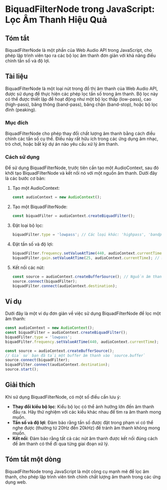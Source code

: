 <!--
Meta Description: # BiquadFilterNode trong JavaScript: Lọc Âm Thanh Hiệu Quả ## Tóm tắt BiquadFilterNode là một phần của Web Audio API trong JavaScript, cho phép lập tr...
Meta Keywords: thanh, audiocontext, một, lọc, biquadfilter
-->

# BiquadFilterNode trong JavaScript: Lọc Âm Thanh Hiệu Quả

## Tóm tắt
BiquadFilterNode là một phần của Web Audio API trong JavaScript, cho phép lập trình viên tạo ra các bộ lọc âm thanh đơn giản với khả năng điều chỉnh tần số và độ lợi.

## Tài liệu
BiquadFilterNode là một loại nút trong đồ thị âm thanh của Web Audio API, được sử dụng để thực hiện các phép lọc tần số trong âm thanh. Bộ lọc này có thể được thiết lập để hoạt động như một bộ lọc thấp (low-pass), cao (high-pass), băng thông (band-pass), băng chặn (band-stop), hoặc bộ lọc đỉnh (peaking).

### Mục đích
BiquadFilterNode cho phép thay đổi chất lượng âm thanh bằng cách điều chỉnh các tần số cụ thể. Điều này rất hữu ích trong các ứng dụng âm nhạc, trò chơi, hoặc bất kỳ dự án nào yêu cầu xử lý âm thanh.

### Cách sử dụng
Để sử dụng BiquadFilterNode, trước tiên cần tạo một AudioContext, sau đó khởi tạo BiquadFilterNode và kết nối nó với một nguồn âm thanh. Dưới đây là các bước cơ bản:

1. Tạo một AudioContext:
   ```javascript
   const audioContext = new AudioContext();
   ```

2. Tạo một BiquadFilterNode:
   ```javascript
   const biquadFilter = audioContext.createBiquadFilter();
   ```

3. Đặt loại bộ lọc:
   ```javascript
   biquadFilter.type = 'lowpass'; // Các loại khác: 'highpass', 'bandpass', 'lowshelf', 'highshelf', 'peaking', 'notch'
   ```

4. Đặt tần số và độ lợi:
   ```javascript
   biquadFilter.frequency.setValueAtTime(440, audioContext.currentTime); // Tần số 440Hz
   biquadFilter.gain.setValueAtTime(25, audioContext.currentTime); // Độ lợi 25dB
   ```

5. Kết nối các nút:
   ```javascript
   const source = audioContext.createBufferSource(); // Nguồn âm thanh
   source.connect(biquadFilter);
   biquadFilter.connect(audioContext.destination);
   ```

## Ví dụ
Dưới đây là một ví dụ đơn giản về việc sử dụng BiquadFilterNode để lọc một âm thanh:

```javascript
const audioContext = new AudioContext();
const biquadFilter = audioContext.createBiquadFilter();
biquadFilter.type = 'lowpass';
biquadFilter.frequency.setValueAtTime(440, audioContext.currentTime);

const source = audioContext.createBufferSource();
// Giả sử bạn đã tải một buffer âm thanh vào `source.buffer`
source.connect(biquadFilter);
biquadFilter.connect(audioContext.destination);
source.start();
```

## Giải thích
Khi sử dụng BiquadFilterNode, có một số điều cần lưu ý:

- **Thay đổi kiểu bộ lọc**: Kiểu bộ lọc có thể ảnh hưởng lớn đến âm thanh đầu ra. Hãy thử nghiệm với các kiểu khác nhau để tìm ra âm thanh mong muốn.
- **Tần số và độ lợi**: Đảm bảo rằng tần số được đặt trong phạm vi có thể nghe được (thường từ 20Hz đến 20kHz) để tránh âm thanh không mong muốn.
- **Kết nối**: Đảm bảo rằng tất cả các nút âm thanh được kết nối đúng cách để âm thanh có thể đi qua từng giai đoạn xử lý.

## Tóm tắt một dòng
BiquadFilterNode trong JavaScript là một công cụ mạnh mẽ để lọc âm thanh, cho phép lập trình viên tinh chỉnh chất lượng âm thanh trong các ứng dụng web.